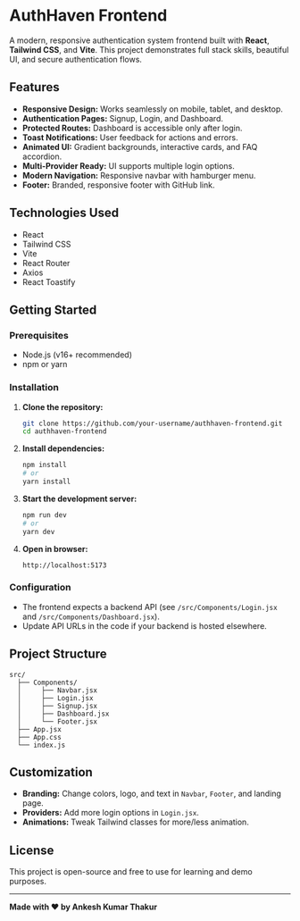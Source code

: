 # AuthHaven Frontend

A modern, responsive authentication system frontend built with **React**, **Tailwind CSS**, and **Vite**. This project demonstrates full stack skills, beautiful UI, and secure authentication flows.

## Features

- **Responsive Design:** Works seamlessly on mobile, tablet, and desktop.
- **Authentication Pages:** Signup, Login, and Dashboard.
- **Protected Routes:** Dashboard is accessible only after login.
- **Toast Notifications:** User feedback for actions and errors.
- **Animated UI:** Gradient backgrounds, interactive cards, and FAQ accordion.
- **Multi-Provider Ready:** UI supports multiple login options.
- **Modern Navigation:** Responsive navbar with hamburger menu.
- **Footer:** Branded, responsive footer with GitHub link.

## Technologies Used

- React
- Tailwind CSS
- Vite
- React Router
- Axios
- React Toastify

## Getting Started

### Prerequisites

- Node.js (v16+ recommended)
- npm or yarn

### Installation

1. **Clone the repository:**
   ```bash
   git clone https://github.com/your-username/authhaven-frontend.git
   cd authhaven-frontend
   ```

2. **Install dependencies:**
   ```bash
   npm install
   # or
   yarn install
   ```

3. **Start the development server:**
   ```bash
   npm run dev
   # or
   yarn dev
   ```

4. **Open in browser:**
   ```
   http://localhost:5173
   ```

### Configuration

- The frontend expects a backend API (see `/src/Components/Login.jsx` and `/src/Components/Dashboard.jsx`).
- Update API URLs in the code if your backend is hosted elsewhere.

## Project Structure

```
src/
  ├── Components/
  │     ├── Navbar.jsx
  │     ├── Login.jsx
  │     ├── Signup.jsx
  │     ├── Dashboard.jsx
  │     └── Footer.jsx
  ├── App.jsx
  ├── App.css
  └── index.js
```

## Customization

- **Branding:** Change colors, logo, and text in `Navbar`, `Footer`, and landing page.
- **Providers:** Add more login options in `Login.jsx`.
- **Animations:** Tweak Tailwind classes for more/less animation.

## License

This project is open-source and free to use for learning and demo purposes.

---

**Made with ❤️ by Ankesh Kumar Thakur**
